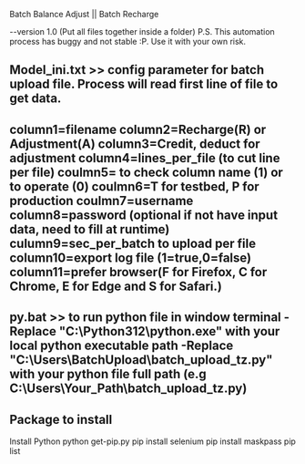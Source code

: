 Batch Balance Adjust || Batch Recharge

--version 1.0 (Put all files together inside a folder)
P.S. This automation process has buggy and not stable :P. Use it with your own risk.

Model_ini.txt >> config parameter for batch upload file. Process will read first line of file to get data.
------------
column1=filename
column2=Recharge(R) or Adjustment(A)
column3=Credit, deduct for adjustment
column4=lines_per_file (to cut line per file)
coulmn5= to check column name (1) or to operate (0)
coulmn6=T for testbed, P for production
coulmn7=username
column8=password (optional if not have input data, need to fill at runtime)
culumn9=sec_per_batch to upload per file
column10=export log file (1=true,0=false)
column11=prefer browser(F for Firefox, C for Chrome, E for Edge and S for Safari.)
------------
py.bat >> to run python file in window terminal
-Replace "C:\Python312\python.exe" with your local python executable path
-Replace "C:\Users\BatchUpload\batch_upload_tz.py" with your python file full path (e.g C:\Users\Your_Path\batch_upload_tz.py)
------------
Package to install
------------
Install Python 
python get-pip.py
pip install selenium
pip install maskpass
pip list
